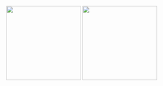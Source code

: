 <img src="https://github.com/user-attachments/assets/a0a8c8ec-7086-41aa-8b86-b6c295aeb370" width="200" height="auto" />  <img src="https://github.com/user-attachments/assets/5ca4fa1c-3dfc-4cc6-b215-8f1d832b81e2" width="200" height="auto" />



